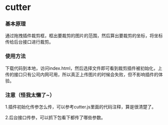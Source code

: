 # cutter

### 基本原理
通过拖拽插件裁剪框，框出要裁剪的图片的范围，然后算出要裁剪的坐标，将坐标传给后台接口进行裁剪。

### 使用方法
下载代码到本地，访问index.html，然后选择文件即可看到裁剪插件被初始化，上传的接口只有公司内网可用，所以真正上传图片的时候会失败，但不影响插件的体验。

### 注意（怪我太懒了~）
1.插件初始化传参怎么传，可以参考cutter.js里面的代码注释，算是很清楚了。

2.后台接口传参，可以抓下包看下都传了哪些参数。

